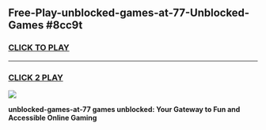 
## Free-Play-unblocked-games-at-77-Unblocked-Games #8cc9t
<h3>
<a href="https://news.freeplayer.one?title=unblocked-games-at-77&ref=8M">CLICK TO PLAY</a></h3>
<hr>

<h3>
<a href="https://news.freeplayer.one?title=unblocked-games-at-77&ref=8M">CLICK 2 PLAY</a>
  
</h3>

<a href="https://news.freeplayer.one?title=unblocked-games-at-77&ref=8M"><img src="https://clearcache.store/games.png"></a>


**unblocked-games-at-77 games unblocked: Your Gateway to Fun and Accessible Online Gaming**
